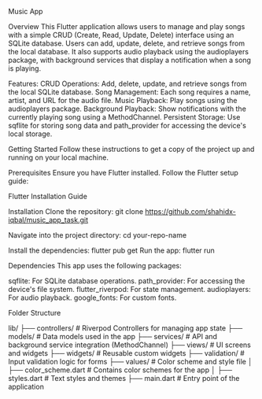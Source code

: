 Music App

Overview
This Flutter application allows users to manage and play songs with a simple CRUD (Create, Read, Update, Delete) interface using an SQLite database. Users can add, update, delete, and retrieve songs from the local database. It also supports audio playback using the audioplayers package, with background services that display a notification when a song is playing.

Features:
CRUD Operations: Add, delete, update, and retrieve songs from the local SQLite database.
Song Management: Each song requires a name, artist, and URL for the audio file.
Music Playback: Play songs using the audioplayers package.
Background Playback: Show notifications with the currently playing song using a MethodChannel.
Persistent Storage: Use sqflite for storing song data and path_provider for accessing the device's local storage.


Getting Started
Follow these instructions to get a copy of the project up and running on your local machine.

Prerequisites
Ensure you have Flutter installed. Follow the Flutter setup guide:



Flutter Installation Guide

Installation
Clone the repository:
git clone https://github.com/shahidx-iqbal/music_app_task.git


Navigate into the project directory:
cd your-repo-name


Install the dependencies:
flutter pub get
Run the app:
flutter run


Dependencies
This app uses the following packages:

sqflite: For SQLite database operations.
path_provider: For accessing the device's file system.
flutter_riverpod: For state management.
audioplayers: For audio playback.
google_fonts: For custom fonts.

Folder Structure

lib/
├── controllers/        # Riverpod Controllers for managing app state
├── models/             # Data models used in the app
├── services/           # API and background service integration (MethodChannel)
├── views/              # UI screens and widgets
├── widgets/            # Reusable custom widgets
├── validation/         # Input validation logic for forms
├── values/             # Color scheme and style file
│   ├── color_scheme.dart    # Contains color schemes for the app
│   ├── styles.dart          # Text styles and themes
├── main.dart           # Entry point of the application